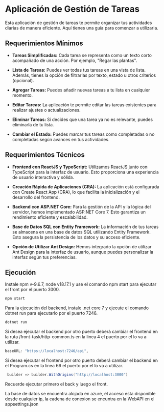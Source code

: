 # Aplicación de Gestión de Tareas

Esta aplicación de gestión de tareas te permite organizar tus actividades diarias de manera eficiente. Aquí tienes una guía para comenzar a utilizarla.

## Requerimientos Mínimos

* **Tareas Simplificadas:** Cada tarea se representa como un texto corto acompañado de una acción. Por ejemplo, "Regar las plantas".

* **Lista de Tareas:** Puedes ver todas tus tareas en una vista de lista. Además, tienes la opción de filtrarlas por texto, estado u otros criterios (opcional).

* **Agregar Tareas:** Puedes añadir nuevas tareas a tu lista en cualquier momento.

* **Editar Tareas:** La aplicación te permite editar las tareas existentes para realizar ajustes o actualizaciones.

* **Eliminar Tareas:** Si decides que una tarea ya no es relevante, puedes eliminarla de tu lista.

* **Cambiar el Estado:** Puedes marcar tus tareas como completadas o no completadas según avances en tus actividades.

## Requerimientos Técnicos
* **Frontend con ReactJS y TypeScript:** Utilizamos ReactJS junto con TypeScript para la interfaz de usuario. Esto proporciona una experiencia de usuario interactiva y sólida.

* **Creación Rápida de Aplicaciones (CRA):** La aplicación está configurada con Create React App (CRA), lo que facilita la inicialización y el desarrollo del frontend.

* **Backend con ASP.NET Core:** Para la gestión de la API y la lógica del servidor, hemos implementado ASP.NET Core 7. Esto garantiza un rendimiento eficiente y escalabilidad.

* **Base de Datos SQL con Entity Framework:** La información de tus tareas se almacena en una base de datos SQL utilizando Entity Framework. Esto asegura la persistencia de los datos y su acceso eficiente.

* **Opción de Utilizar Ant Design:** Hemos integrado la opción de utilizar Ant Design para la interfaz de usuario, aunque puedes personalizar la interfaz según tus preferencias.

## Ejecución

Instale npm v-9.6.7, node v18.17.1 y use el comando npm start para ejecutar el front por el puerto 3000.

```bash
npm start
```

Para la ejecución del backend, instale .net core 7 y ejecute el comando dotnet run para ejecutarlo por el puerto 7246.

```bash
dotnet run
```
Si desea ejecutar el backend por otro puerto deberá cambiar el frontend en la ruta /front-task/http-common.ts en la linea 4 el puerto por el lo va a utilizar.

```TypeScript
baseURL: "https://localhost:7246/api",
```

Si desea ejecutar el frontend por otro puerto deberá cambiar el backend en el Program.cs en la linea 66 el puerto por el lo va a utilizar.

```C#
 builder => builder.WithOrigins("http://localhost:3000")
```

Recuerde ejecutar primero el back y luego el front.

La base de datos se encuentra alojada en azure, el acceso esta disponible desde cualquier ip, la cadena de conexion se encuntra en la WebAPI en el appsettings.json

